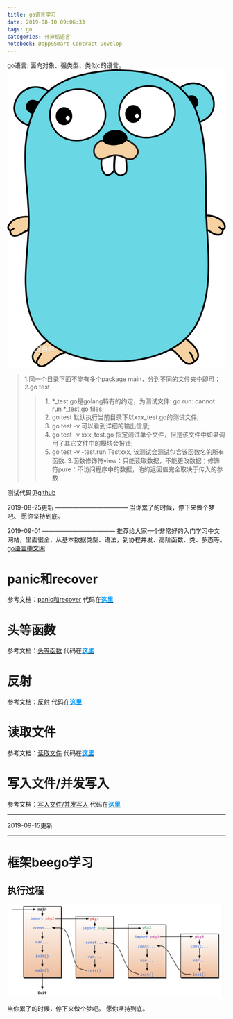 ```yaml
---
title: go语言学习
date: 2019-08-10 09:06:33
tags: go
categories: 计算机语言
notebook: Dapp&Smart Contract Develop
---
```


go语言: 面向对象、强类型、类似c的语言。
![golang](go语言学习/golanguage.png)
<!-- more -->

> 1.同一个目录下面不能有多个package main，分到不同的文件夹中即可；
> 2.go test
>> 1. *_test.go是golang特有的约定，为测试文件: go run: cannot run *_test.go files;
>> 2. go test 默认执行当前目录下以xxx_test.go的测试文件;
>> 3. go test -v 可以看到详细的输出信息;
>> 4. go test -v xxx_test.go 指定测试单个文件，但是该文件中如果调用了其它文件中的模块会报错;
>> 5. go test -v -test.run Testxxx, 该测试会测试包含该函数名的所有函数.
> 3.函数修饰符view：只能读取数据，不能更改数据；修饰符pure：不访问程序中的数据，他的返回值完全取决于传入的参数

测试代码见<a>[github](https://github.com/chenzuoli/learn-go-with-tests)</a>

2019-08-25更新
————————————
当你累了的时候，停下来做个梦吧。
愿你坚持到底。

2019-09-01
————————————
推荐给大家一个非常好的入门学习中文网站，里面很全，从基本数据类型、语法，到协程并发、高阶函数、类、多态等。
<a>[go语言中文网](https://studygolang.com/subject/2)</a>

# panic和recover
参考文档：<a>[panic和recover](https://studygolang.com/articles/12785)</a>
代码在<b><a>[<font color=#0099ff>这里</font>](https://github.com/chenzuoli/learn-go-with-tests/tree/master/hello-world/panic_recover)</a></b>

# 头等函数
参考文档：<a>[头等函数](https://studygolang.com/articles/12789)</a>
代码在<b><a>[<font color=#0099ff>这里</font>](https://github.com/chenzuoli/learn-go-with-tests/tree/master/hello-world/first_class_function)</a></b>

# 反射
参考文档：<a>[反射](https://studygolang.com/articles/13178)</a>
代码在<b><a>[<font color=#0099ff>这里</font>](https://github.com/chenzuoli/learn-go-with-tests/tree/master/hello-world/reflection)</a></b>

# 读取文件
参考文档：<a>[读取文件](https://studygolang.com/articles/14669)</a>
代码在<b><a>[<font color=#0099ff>这里</font>](https://github.com/chenzuoli/learn-go-with-tests/blob/master/hello-world/file/read_file.go)</a></b>

# 写入文件/并发写入
参考文档：<a>[写入文件/并发写入](https://studygolang.com/articles/19475)</a>
代码在<b><a>[<font color=#0099ff>这里</font>](https://github.com/chenzuoli/learn-go-with-tests/blob/master/hello-world/file/current_write.go)</a></b>

- - -
2019-09-15更新
- - -
# 框架beego学习
## 执行过程
![go_execute_process](go语言学习/go_execute_process.png)

当你累了的时候，停下来做个梦吧。
愿你坚持到底。